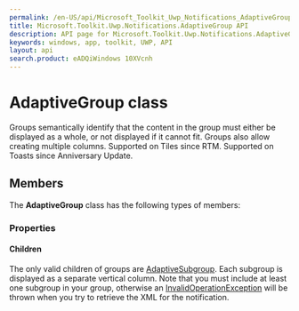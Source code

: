 ```yaml
---
permalink: /en-US/api/Microsoft_Toolkit_Uwp_Notifications_AdaptiveGroup.htm
title: Microsoft.Toolkit.Uwp.Notifications.AdaptiveGroup API 
description: API page for Microsoft.Toolkit.Uwp.Notifications.AdaptiveGroup
keywords: windows, app, toolkit, UWP, API
layout: api
search.product: eADQiWindows 10XVcnh
---
```



# AdaptiveGroup class

Groups semantically identify that the content in the group must either be displayed as a whole, or not displayed if it cannot fit. Groups also allow creating multiple columns. Supported on Tiles since RTM. Supported on Toasts since Anniversary Update.

## Members

The **AdaptiveGroup** class has the following types of members:

### Properties

#### Children

The only valid children of groups are [AdaptiveSubgroup](Microsoft_Toolkit_Uwp_Notifications_AdaptiveSubgroup.htm). Each subgroup is displayed as a separate vertical column. Note that you must include at least one subgroup in your group, otherwise an [InvalidOperationException](https://msdn.microsoft.com/library/windows/apps/System.InvalidOperationException) will be thrown when you try to retrieve the XML for the notification.


